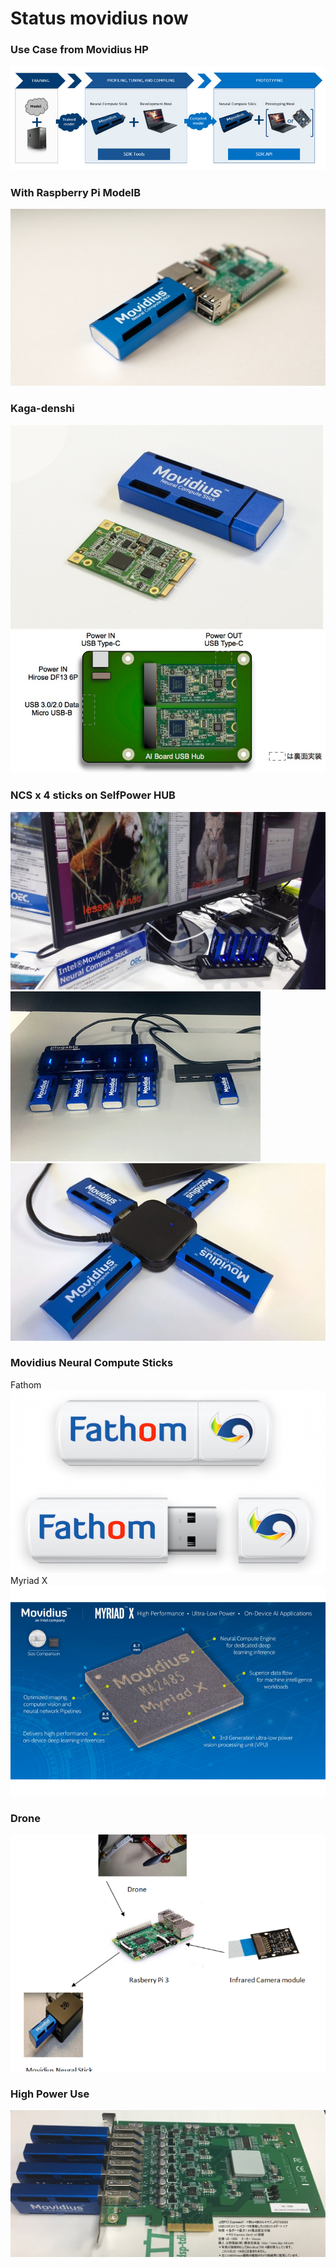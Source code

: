 # Status movidius now

### **Use Case from Movidius HP**  
![](files/ncs_workflow.jpg)
### **With Raspberry Pi ModelB**
![](files/ncsx1-raspi.jpg)
### **Kaga-denshi**  
![](files/ncs-kagaM.2.jpg)
![](files/ncs-kagaM.2-structure.jpg)
### **NCS x 4 sticks on SelfPower HUB**  
![](files/ncsx4-usbhub-virtical.jpg)
![](files/cvpr2017_11_ncsx4+usbhub.jpg)
![](files/movidius-ncsx4-usbub.jpg)
### **Movidius Neural Compute Sticks**  
Fathom  
![](files/fathom.png)
Myriad X    
![](files/Intel-Movidius-Myriad-X-2.jpg)
### **Drone**  
![](files/drone.png)
### **High Power Use**
![](files/ncsx4-PCIe.jpg)
